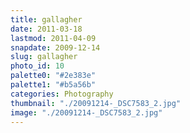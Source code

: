 ```yaml
---
title: gallagher
date: 2011-03-18
lastmod: 2011-04-09
snapdate: 2009-12-14
slug: gallagher
photo_id: 10
palette0: "#2e383e"
palette1: "#b5a56b"
categories: Photography
thumbnail: "./20091214-_DSC7583_2.jpg"
image: "./20091214-_DSC7583_2.jpg"
---
```

